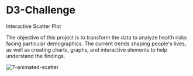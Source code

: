# D3-Challenge


Interactive Scatter Plot

The objective of this project is to transform the data to analyze health risks facing particular demographics. The current trends shaping people's lives, as well as creating charts, graphs, and interactive elements to help understand the findings.

![7-animated-scatter](https://user-images.githubusercontent.com/71298635/106347607-1315b580-628e-11eb-95b8-c0108c6a9575.gif)


